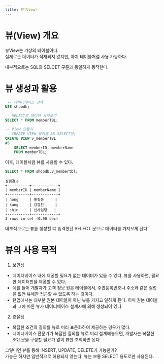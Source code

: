 ```yaml
---
title: 뷰(View)
---
```


# 뷰(View) 개요
뷰View는 가상의 테이블이다.  
실제로는 데이터가 적재되지 않지만, 아치 테이블처럼 사용 가능하다.

내부적으로는 SQL의 SELCET 구문과 동일하게 동작한다.

# 뷰 생성과 활용
```sql
 -- 데이터베이스 선택
USE shopdb;

-- SELECT로 데이터 가져오기
SELECT * FROM memberTBL;

-- View 만들기
-- CREATE VIEW 뷰이름 AS SELECT문;
CREATE VIEW v_memberTBL
AS
	SELECT memberID, memberName
    FROM memberTBL;
```

이후, 테이블처럼 뷰를 사용할 수 있다.
```sql
SELECT * FROM shopdb.v_membertbl;
```
```
실행결과
+----------+------------+
| memberID | memberName |
+----------+------------+
| hong     | 홍길동     |
| kang     | 강감찬     |
| shin     | 신사임당   |
+----------+------------+
3 rows in set (0.00 sec)
```
내부적으로는 뷰를 생성할 떄 입력했던 SELECT 문으로 데이터를 가져오게 된다.

# 뷰의 사용 목적
1. 보안성
- 데이터베이스 내에 제공할 필요가 없는 데이터가 있을 수 있다. 뷰를 사용하면, 필요한 데이터만을 제공할 수 있다.
- 예를 들어 개발자가 고객 정보 원본 테이블에서, 주민등록번호나 주소와 같은 컬럽을 없앤 뷰에만 접근할 수 있도록 하는 것이다.
- 현업에서는 대부분 원본 테이블이 아닌 뷰를 가지고 일하게 된다. 이미 원본 테이블과 그에 따른 뷰가 데이터베이스 설계자에 의해 생성되어 있다.

2. 효율성
- 복잡한 조건의 질의를 뷰로 미리 표준화하여 제공하는 경우가 많다.
- 데이터베이스 전문가가 복잡한 질의를 뷰로 미리 설계해놓으면, 개발자는 복잡한 SQL문을 구성할 필요가 없이 뷰만 조회하면 된다.

그렇다면 뷰를 통해 INSERT, UPDATE, DELETE가 가능한가?  
가능은 하지만 일반적으로 허용되지 않는다. 뷰는 보통 SELECT 용도로만 사용된다.